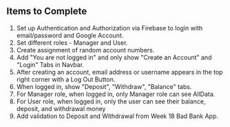 ## Items to Complete

1. Set up Authentication and Authorization via Firebase to login with email/password and Google Account.
2. Set different roles - Manager and User.
3. Create assignment of random account numbers.
4. Add "You are not logged in" and only show "Create an Account" and "Login" Tabs in Navbar.
5. After creating an account, email address or username appears in the top right corner with a Log Out Button.
6. When logged in, show "Deposit", "Withdraw", "Balance" tabs.
7. For Manager role, when logged in, only Manager role can see AllData.
8. For User role, when logged in, only the user can see their balance, deposit, and withdrawal money
9. Add validation to Deposit and Withdrawal from Week 18 Bad Bank App.
